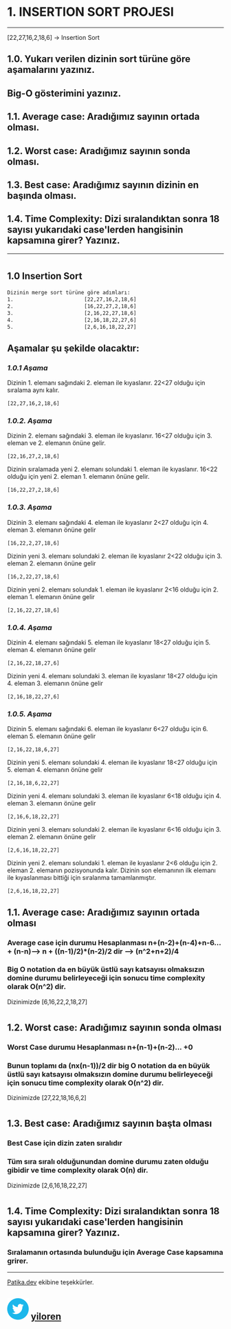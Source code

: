 # **1. INSERTION SORT PROJESI**
---
[22,27,16,2,18,6] -> Insertion Sort

## 1.0. Yukarı verilen dizinin sort türüne göre aşamalarını yazınız.

## Big-O gösterimini yazınız.

## 1.1. Average case: Aradığımız sayının ortada olması.
## 1.2. Worst case: Aradığımız sayının sonda olması.
## 1.3. Best case: Aradığımız sayının dizinin en başında olması.
## 1.4. Time Complexity: Dizi sıralandıktan sonra 18 sayısı yukarıdaki case'lerden hangisinin kapsamına girer? Yazınız.
---
#

## **1.0 Insertion Sort**


```
Dizinin merge sort türüne göre adımları:
1.                       [22,27,16,2,18,6]
2.                       [16,22,27,2,18,6]
3.                       [2,16,22,27,18,6]
4.                       [2,16,18,22,27,6]
5.                       [2,6,16,18,22,27]
```

## **Aşamalar şu şekilde olacaktır:**
### ***1.0.1 Aşama***
Dizinin 1. elemanı sağındaki 2. eleman ile kıyaslanır. 
22<27 olduğu için sıralama aynı kalır.
```
[22,27,16,2,18,6]
```

### ***1.0.2. Aşama***
Dizinin 2. elemanı sağındaki 3. eleman ile kıyaslanır. 
16<27 olduğu için 3. eleman ve 2. elemanın önüne gelir.
``` 
[22,16,27,2,18,6]
```
Dizinin sıralamada yeni 2. elemanı solundaki 1. eleman ile kıyaslanır.
16<22 olduğu için yeni 2. eleman 1. elemanın önüne gelir.
``` 
[16,22,27,2,18,6]
``` 
### ***1.0.3. Aşama***
Dizinin 3. elemanı sağındaki 4. eleman ile kıyaslanır
2<27 olduğu için 4. eleman 3. elemanın önüne gelir
``` 
[16,22,2,27,18,6]
``` 
Dizinin yeni 3. elemanı solundaki 2. eleman ile kıyaslanır
2<22 olduğu için 3. eleman 2. elemanın önüne gelir
``` 
[16,2,22,27,18,6]
``` 
Dizinin yeni 2. elemanı solundak 1. eleman ile kıyaslanır
2<16 olduğu için 2. eleman 1. elemanın önüne gelir
``` 
[2,16,22,27,18,6]
``` 

### ***1.0.4. Aşama***
Dizinin 4. elemanı sağındaki 5. eleman ile kıyaslanır
18<27 olduğu için 5. eleman 4. elemanın önüne gelir
``` 
[2,16,22,18,27,6]
``` 
Dizinin yeni 4. elemanı solundaki 3. eleman ile kıyaslanır
18<27 olduğu için 4. eleman 3. elemanın önüne gelir
``` 
[2,16,18,22,27,6]
``` 
### ***1.0.5. Aşama***
Dizinin 5. elemanı sağındaki 6. eleman ile kıyaslanır
6<27 olduğu için 6. eleman 5. elemanın önüne gelir
``` 
[2,16,22,18,6,27]
``` 
Dizinin yeni 5. elemanı solundaki 4. eleman ile kıyaslanır
18<27 olduğu için 5. eleman 4. elemanın önüne gelir
``` 
[2,16,18,6,22,27]
``` 
Dizinin yeni 4. elemanı solundaki 3. eleman ile kıyaslanır
6<18 olduğu için 4. eleman 3. elemanın önüne gelir
``` 
[2,16,6,18,22,27]
``` 
Dizinin yeni 3. elemanı solundaki 2. eleman ile kıyaslanır
6<16 olduğu için 3. eleman 2. elemanın önüne gelir
``` 
[2,6,16,18,22,27]
``` 
Dizinin yeni 2. elemanı solundaki 1. eleman ile kıyaslanır
2<6 olduğu için 2. eleman 2. elemanın pozisyonunda kalır.
Dizinin son elemanının ilk elemanı ile kıyaslanması bittiği için sıralanma tamamlanmıştır.
``` 
[2,6,16,18,22,27]
``` 
## **1.1. Average case: Aradığımız sayının ortada olması**
### Average case için durumu Hesaplanması n+(n-2)+(n-4)+n-6... + (n-n)--> n + ((n-1)/2)*(n-2)/2 dir --> (n^2+n+2)/4 
### Big  O notation da en büyük üstlü sayı katsayısı olmaksızın domine durumu belirleyeceği için sonucu time complexity olarak O(n^2) dir. 
Dizinimizde [6,16,22,2,18,27]
#
## **1.2. Worst case: Aradığımız sayının sonda olması**
### Worst Case durumu Hesaplanması n+(n-1)+(n-2)... +0
### Bunun toplamı da (nx(n-1))/2 dir big  O notation da en büyük üstlü sayı katsayısı olmaksızın domine durumu belirleyeceği için sonucu time complexity olarak O(n^2) dir. 
Dizinimizde [27,22,18,16,6,2]
#
## **1.3. Best case: Aradığımız sayının başta olması**
### Best Case için dizin zaten sıralıdır
### Tüm sıra sıralı olduğunundan domine durumu zaten olduğu gibidir ve time complexity olarak O(n) dir. 
Dizinimizde [2,6,16,18,22,27]
#
## **1.4. Time Complexity: Dizi sıralandıktan sonra 18 sayısı yukarıdaki case'lerden hangisinin kapsamına girer? Yazınız.**
### Sıralamanın ortasında bulunduğu için Average Case kapsamına grirer.
---
[Patika.dev](http://Patika.dev) ekibine teşekkürler.
## **![ ](https://github.com/yiloren/kodluyoruzilkrepo/blob/master/img/Twitter_icon_small.png) [yiloren](https://twitter.com/ytanidir)** 